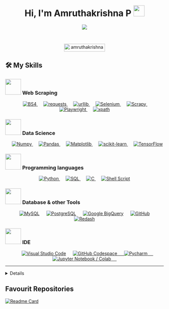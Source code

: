 <div>
<h1 align="center" >Hi, I'm Amruthakrishna P
	<img src="https://media.giphy.com/media/hvRJCLFzcasrR4ia7z/giphy.gif" width="35">
</h1>      
<p align="center">    
    <a href="https://github.com/DenverCoder1/readme-typing-svg"><img src="https://readme-typing-svg.herokuapp.com?font=Time+New+Roman&color=%23C8BE25&size=25&center=true&vCenter=true&width=700&height=80&lines=Working+at+ShareChat;Data+🕸+Specialist;Professional+Data+Analyzer;Content+and+Business+Strategist;AI+Enthuasist;Socail+Media+Analyzer;Life+Long+Learner"></a> 
</p>  
  <br>
  <p align="center"> 
	<img src="https://komarev.com/ghpvc/?username=amruthakrishnap&label=Profile%20views&color=0047AB&style=plastic" alt="amruthakrishnap"   height=25px, width=130px/> 
  </p>
	
## 🛠️ My Skills
	
### <picture> <img src = "https://github.com/7oSkaaa/7oSkaaa/blob/main/Images/Front_End.gif?raw=true" width = 50px>  </picture> Web Scraping
<p align="center"> 
  &emsp; 
  <a href="https://pypi.org/project/beautifulsoup4/" target="_blank"> 
   <img alt="BS4" src="https://img.shields.io/badge/BeautifulSoup4%20-%23E34F26.svg?style=plastic&logo=BeautifulSoup4&logoColor=white">
  </a>   
  &emsp;
  <a href="https://pypi.org/project/requests/" target="_blank">
    <img alt="requests" src="https://img.shields.io/badge/requests%20-%231572B6.svg?style=plastic&logo=requests&logoColor=white">
  </a> 
  &emsp;
  <a href="https://www.geeksforgeeks.org/python-urllib-module/" target="_blank">
    <img alt="urllib" src="https://img.shields.io/badge/urllib-%2361DAFB.svg?style=plastic&logo=urllib&logoColor=black">
  </a>
  &emsp;
  <a href="https://www.geeksforgeeks.org/selenium-python-tutorial/" target="_blank"> 
     <img alt="Selenium" src="https://img.shields.io/badge/Selenium%20-%23758078.svg?style=plastic&logo=Selenium&logoColor=094d1c">
   </a>
  &emsp;
  <a href="https://www.analyticsvidhya.com/blog/2017/07/web-scraping-in-python-using-scrapy" target="_blank"> 
     <img alt="Scrapy" src="https://img.shields.io/badge/Scrapy%20-%234dd16e.svg?style=plastic&logo=scrapy&logoColor=black">
   </a>
  &emsp;
   <a href="https://playwright.dev/" target="_blank"> 
     <img alt="Playwright" src="https://img.shields.io/badge/-Playwright-408f04?style=plastic&logo=playwright&logoColor=white">
   </a>
  &emsp;
   <a href="https://www.w3schools.com/xml/xpath_intro.asp" target="_blank"> 
     <img alt="xpath" src="https://img.shields.io/badge/xpath%20-%23F7DF1E.svg?style=plastic&logo=xpath&logoColor=black">
   </a>
</p>	


### <picture> <img src = "https://github.com/7oSkaaa/7oSkaaa/blob/main/Images/Front_End.gif?raw=true" width = 50px>  </picture>Data Science
<p align="center"> 
  &emsp; 
  <a href="https://numpy.org/" target="_blank"> 
   <img alt="Numpy" src="https://img.shields.io/badge/Numpy%20-%23E34F26.svg?style=plastic&logo=numpy&logoColor=white">
  </a>   
  &emsp;
  <a href="https://www.w3schools.com/python/pandas/default.asp" target="_blank">
    <img alt="Pandas" src="https://img.shields.io/badge/Pandas%20-%231572B6.svg?style=plastic&logo=pandas&logoColor=white">
  </a>
  &emsp;
  <a href="https://matplotlib.org/" target="_blank">
    <img alt="Matplotlib" src="https://img.shields.io/badge/Matplotlib-%23f79e5e.svg?style=plastic&logo=mathworks&logoColor=white">
  </a>
  &emsp;
  <a href="https://scikit-learn.org/stable/" target="_blank"> 
     <img alt="scikit-learn" src="https://img.shields.io/badge/scikit-learn%20-%23F7DF1E.svg?style=flat&logo=scikit-learn&logoColor=black">
   </a>
  &emsp; 	
  <a href="https://www.tensorflow.org/" target="_blank">
    <img alt="TensorFlow" src="https://img.shields.io/badge/TensorFlow-%23fc710d.svg?style=flat-square&logo=tensorflow&logoColor=black">
  </a>  

</p>

### <picture> <img src = "https://github.com/7oSkaaa/7oSkaaa/blob/main/Images/Programming_Languages.gif?raw=true" width = 50px>  </picture> Programming languages

<p align="center"> 
  <a href="https://www.python.org" target="_blank">
    <img alt="Python" src="https://img.shields.io/badge/Python%20-%2314354C.svg?style=plastic&logo=python&logoColor=white">
  </a>
  &emsp;
  <a href="[https://developer.mozilla.org/en-US/docs/Web/JavaScript](https://en.wikipedia.org/wiki/SQL)" target="_blank"> 
     <img alt="SQL" src="https://img.shields.io/badge/SQL%20-%23F7DF1E.svg?style=plastic&logo=SQL&logoColor=black"> 
   </a>
  &emsp;   
  <a href="[https://www.w3schools.com/cpp/](https://www.w3schools.com/c/c_intro.php)" target="_blank"> 
    <img alt="C" src="https://img.shields.io/badge/C%20-%2300599C.svg?style=plastic&logo=c%2B%2B&logoColor=white">
  </a>  
  &emsp;
  <a href="https://www.w3schools.com/cpp/" target="_blank"> 
    <img alt="Shell Script" src="https://img.shields.io/badge/Shell Script%20-000000.svg?style=plastic&logo=shell&logoColor=blue">
  </a> 
</p>

 ### <picture> <img src = "https://github.com/7oSkaaa/7oSkaaa/blob/main/Images/Software_Tools.gif?raw=true" width = 50px>  </picture> Database & other Tools 
<p align="center">	
  &emsp;
    <a href="#"><img alt="MySQL" src="https://img.shields.io/badge/-MySQL-fa8611?style=plastic&logo=MySQL&logoColor=white"></a>	
  &emsp;
    <a href="#"><img alt="PostgreSQL" src="https://img.shields.io/badge/-PostgreSQL-38597a?style=plastic&logo=PostgreSQL&logoColor=white"></a>
  &emsp;
    <a href="#"><img alt="Google BigQuery" src="https://img.shields.io/badge/Google BigQuery-911fa3.svg?style=plastic&logo=bigquery&logoColor=white"></a>
  &emsp;
    <a href="#"><img alt="GitHub" src="https://img.shields.io/badge/github-%23181717.svg?style=plastic&logo=github&logoColor=white"></a>
  &emsp;
  <a href="https://www.mongodb.com/" target="_blank">
    <a href="#"><img alt="Redash" src="https://img.shields.io/badge/Redash-9f1cab.svg?style=plastic&logo=redash&logoColor=white"></a>
  </a>
</p>

 ### <picture> <img src = "https://github.com/7oSkaaa/7oSkaaa/blob/main/Images/IDEs.gif?raw=true" width = 50px>  </picture> IDE
 
<p align="center">
  &emsp;
    <a href="#"><img alt="Visual Studio Code" src="https://img.shields.io/badge/Visual%20Studio%20Code-0078d7.svg?style=plastic&logo=visual-studio-code&logoColor=290536"></a>
    &emsp;
    <a href="#"><img alt="GitHub Codespace" src="https://img.shields.io/badge/Codespace-42413e.svg?style=plastic&logo=github&logoColor=white">
  &emsp;
    <a href="#"><img alt="Pycharm" src="https://img.shields.io/badge/Pycharm-1c912d.svg?style=plastic&logo=Pycharm&logoColor=05360c">
  &emsp;
    <a href="#"><img alt="Jupyter Notebook / Colab" src="https://img.shields.io/badge/Jupyter Notebook / Colab-faaf00.svg?style=plastic&logo=jupyter&logoColor=white">
  &emsp;

<br>   

</details>

----  
<details><summary><h3>💻 GitHub Stats</h3></summary>
	
----
	
<p align="center">	
    <a href="https://github.com/anuraghazra/github-readme-stats">
	    <img alt="Amruthakrishna's Github Stats" src="https://github-readme-stats.vercel.app/api?username=amruthakrishnap&show_icons=true&count_private=true&locale=en&theme=tokyonight&layout=compact" height="230px"/></a>
	  <img src="https://github-readme-stats-hazel-pi-31.vercel.app/api/top-langs/?username=amruthakrishnap&langs_count=12&layout=compact&theme=tokyonight" alt="Amruthakrishna" height="230px"/>
<br/>
  </p>
</details>

## Favourit Repositories

[![Readme Card](https://github-readme-stats.vercel.app/api/pin/?username=Amruthakrishnap&repo=Sharechat_creator_studio&theme=tokyonight)](https://github.com/amruthakrishnap/Sharechat_creator_studio) 


</div>

